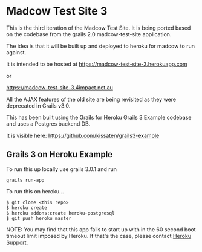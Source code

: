 # Madcow Test Site 3

This is the third iteration of the Madcow Test Site. It is being ported based on the codebase from the grails 2.0 madcow-test-site application. 

The idea is that it will be built up and deployed to heroku for madcow to run against. 

It is intended to be hosted at 
https://madcow-test-site-3.herokuapp.com 

or 

https://madcow-test-site-3.4impact.net.au

All the AJAX features of the old site are being revisited as they were deprecated in Grails v3.0. 

This has been built using the Grails for Heroku Grails 3 Example codebase and uses a Postgres backend DB.

It is visible here: https://github.com/kissaten/grails3-example

## Grails 3 on Heroku Example
To run this up locally use grails 3.0.1 and run 
```
grails run-app
```

To run this on heroku...
```
$ git clone <this repo>
$ heroku create
$ heroku addons:create heroku-postgresql
$ git push heroku master
```

NOTE: You may find that this app fails to start up with in the 60 second
boot timeout limit imposed by Heroku. If that's the case, please contact
[Heroku Support](http://help.heroku.com).
